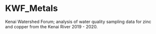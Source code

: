 # KWF_Metals
Kenai Watershed Forum; analysis of water quality sampling data for zinc and copper from the Kenai River 2019 - 2020.
